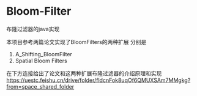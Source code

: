 # Bloom-Filter
布隆过滤器的java实现

本项目参考两篇论文实现了BloomFilters的两种扩展
分别是
1. A_Shifting_BloomFilter
2. Spatial Bloom Filters

在下方连接给出了论文和这两种扩展布隆过滤器的介绍原理和实现
https://uestc.feishu.cn/drive/folder/fldcnFok8uqOf6QMUXSAm7MMgkg?from=space_shared_folder

